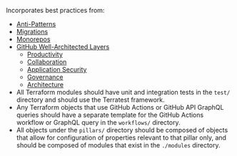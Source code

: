 Incorporates best practices from:
- [Anti-Patterns](https://wellarchitected.github.com/library/scenarios/anti-patterns/)
- [Migrations](https://wellarchitected.github.com/library/scenarios/migrations/)
- [Monorepos](https://wellarchitected.github.com/library/scenarios/monorepos/)
- [GitHub Well-Architected Layers](https://wellarchitected.github.com/library/overview/layers/)
  - [Productivity](https://wellarchitected.github.com/library/productivity/checklist/)
  - [Collaboration](https://wellarchitected.github.com/library/collaboration/checklist/)
  - [Application Security](https://wellarchitected.github.com/library/application-security/checklist/)
  - [Governance](https://wellarchitected.github.com/library/governance/checklist/)
  - [Architecture](https://wellarchitected.github.com/library/architecture/checklist/)
- All Terraform modules should have unit and integration tests in the `test/` directory and should use the Terratest framework.
- Any Terraform objects that use GitHub Actions or GitHub API GraphQL queries should have a separate template for the GitHub Actions workflow or GraphQL query in the `workflows/` directory.
- All objects under the `pillars/` directory should be composed of objects that allow for configuration of properties relevant to that pillar only, and should be composed of modules that exist in the `./modules` directory.
